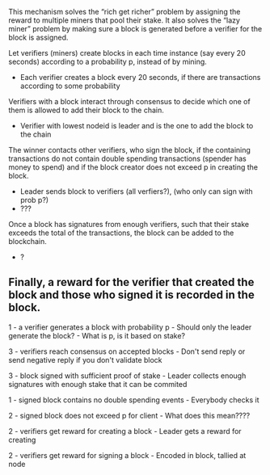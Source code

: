 
This mechanism solves the “rich get richer” problem by assigning the reward to multiple miners that pool their stake. It also solves the “lazy miner” problem by making sure a block is generated before a verifier for the block is assigned.




Let verifiers (miners) create blocks in each time instance (say every 20 seconds) according to a probability p, instead of by mining.

- Each verifier creates a block every 20 seconds, if there are transactions according to some probability

Verifiers with a block interact through consensus to decide which one of them is allowed to add their block to the chain.

- Verifier with lowest nodeid is leader and is the one to add the block to the chain

The winner contacts other verifiers, who sign the block, if the containing transactions do not contain double spending transactions (spender has money to spend) and if the block creator does not exceed p in creating the block. 

- Leader sends block to verifiers (all verfiers?), (who only can sign with prob p?)
- ???

Once a block has signatures from enough verifiers, such that their stake exceeds the total of the transactions, the block can be added to the blockchain. 

- ? 

Finally, a reward for the verifier that created the block and those who signed it is recorded in the block.
- 


1 - a verifier generates a block with probability p
    - Should only the leader generate the block?
    - What is p, is it based on stake?

3 - verifiers reach consensus on accepted blocks
    - Don't send reply or send negative reply if you don't validate block

3 - block signed with sufficient proof of stake
    - Leader collects enough signatures with enough stake that it can be commited

1 - signed block contains no double spending events
    - Everybody checks it

2 - signed block does not exceed p for client
    - What does this mean????

2 - verifiers get reward for creating a block
    - Leader gets a reward for creating

2 - verifiers get reward for signing a block
    - Encoded in block, tallied at node